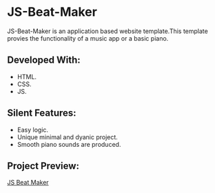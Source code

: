 # JS-Beat-Maker

JS-Beat-Maker is an application based website template.This template provies the functionality of a music app or a basic piano.

## Developed With:

* HTML.
* CSS.
* JS.

## Silent Features:

* Easy logic.
* Unique minimal and dyanic project.
* Smooth piano sounds are produced.

## Project Preview:

[JS Beat Maker](https://alitahir4024.github.io/JS-Beat-Maker/)
